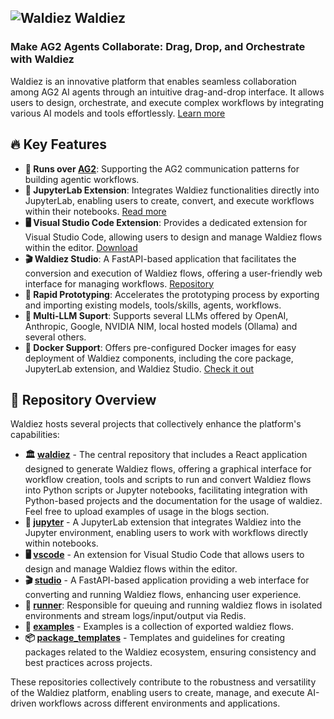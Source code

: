 ## ![Waldiez](https://waldiez.io/static/images/logo.svg) Waldiez

### Make AG2 Agents Collaborate: Drag, Drop, and Orchestrate with Waldiez 


Waldiez is an innovative platform that enables seamless collaboration among AG2 AI agents through an intuitive drag-and-drop interface. It allows users to design, orchestrate, and execute complex workflows by integrating various AI models and tools effortlessly. [Learn more](https://docs.waldiez.io/)

## 🔥 Key Features

- **🤖 Runs over [AG2](https://github.com/ag2ai/ag2)**: Supporting the AG2 communication patterns for building agentic workflows.
- **🔬 JupyterLab Extension**: Integrates Waldiez functionalities directly into JupyterLab, enabling users to create, convert, and execute workflows within their notebooks. [Read more](https://waldiez.io/usage/index.html)
- **🖥️ Visual Studio Code Extension**: Provides a dedicated extension for Visual Studio Code, allowing users to design and manage Waldiez flows within the editor. [Download](https://marketplace.visualstudio.com/items?itemName=Waldiez.waldiez-vscode)
- **🎬 Waldiez Studio**: A FastAPI-based application that facilitates the conversion and execution of Waldiez flows, offering a user-friendly web interface for managing workflows. [Repository](https://github.com/waldiez/waldiez)
- **🚀 Rapid Prototyping**: Accelerates the prototyping process by exporting and importing existing models, tools/skills, agents, workflows.
- **🧠 Multi-LLM Suport**: Supports several LLMs offered by OpenAI, Anthropic, Google, NVIDIA NIM, local hosted models (Ollama) and several others.
- **🐳 Docker Support**: Offers pre-configured Docker images for easy deployment of Waldiez components, including the core package, JupyterLab extension, and Waldiez Studio. [Check it out](https://hub.docker.com/u/waldiez)

## 📂 Repository Overview

Waldiez hosts several projects that collectively enhance the platform's capabilities:

- **🏛️ [waldiez](https://github.com/waldiez/waldiez)** - The central repository that includes a React application designed to generate Waldiez flows, offering a graphical interface for workflow creation, tools and scripts to run and convert Waldiez flows into Python scripts or Jupyter notebooks, facilitating integration with Python-based projects and the documentation for the usage of waldiez. Feel free to upload examples of usage in the blogs section.
- **🔬 [jupyter](https://github.com/waldiez/jupyter)** - A JupyterLab extension that integrates Waldiez into the Jupyter environment, enabling users to work with workflows directly within notebooks.
- **🖥️ [vscode](https://github.com/waldiez/vscode)** - An extension for Visual Studio Code that allows users to design and manage Waldiez flows within the editor.
- **🎬 [studio](https://github.com/waldiez/studio)** - A FastAPI-based application providing a web interface for converting and running Waldiez flows, enhancing user experience.
- **🏃 [runner](https://github.com/waldiez/runner)**: Responsible for queuing and running waldiez flows in isolated environments and stream logs/input/output via Redis.
- **📝 [examples](https://github.com/waldiez/examples)** - Examples is a collection of exported waldiez flows.
- **📦 [package_templates](https://github.com/waldiez/package_templates)** - Templates and guidelines for creating packages related to the Waldiez ecosystem, ensuring consistency and best practices across projects.

These repositories collectively contribute to the robustness and versatility of the Waldiez platform, enabling users to create, manage, and execute AI-driven workflows across different environments and applications.
